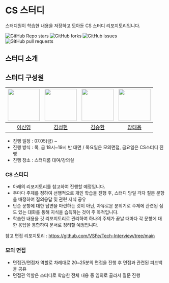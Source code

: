 # CS 스터디
스터디원이 학습한 내용을 저장하고 모아둔 CS 스터디 리포지토리입니다.

![GitHub Repo stars](https://img.shields.io/github/stars/Hello-LSY/cs_study?style=social)
![GitHub forks](https://img.shields.io/github/forks/Hello-LSY/cs_study?style=social)
![GitHub issues](https://img.shields.io/github/issues/Hello-LSY/cs_study)
![GitHub pull requests](https://img.shields.io/github/issues-pr/Hello-LSY/cs_study)


## 스터디 소개

## 스터디 구성원

| [<img src="https://github.com/Hello-LSY.png" width="100">](https://github.com/Hello-LSY) | [<img src="https://github.com/username2.png" width="100">](https://github.com/username2) | [<img src="https://github.com/username3.png" width="100">](https://github.com/username3) | [<img src="https://github.com/username4.png" width="100">](https://github.com/username2) |
|:---:|:---:|:---:|:---:|
| [이신영](https://github.com/Hello-LSY) | [김성헌](https://github.com/username2) | [김승환](https://github.com/username3) | [장태용](https://github.com/username2) |


- 진행 일정 : 07.05(금) ~
- 진행 방식 : 목, 금 18시~19시 반 대면 / 목요일은 모의면접, 금요일은 CS스터디 진행
- 진행 장소 : 스터디룸 대여/강의실

### CS 스터디
- 아래의 리포지토리를 참고하여 진행할 예정입니다.
- 주마다 주제를 정하여 선행적으로 개인 학습을 진행 후, 스터디 당일 각자 질문 문항을 배정하여 질의응답 및 관련 지식 공유
- 단순 문항에 대한 답변을 마련하는 것이 아닌, 자유로운 분위기로 주제에 관련된 심도 있는 대화를 통해 지식을 습득하는 것이 주 목적입니다.
- 학습한 내용을 깃 리포지토리로 관리하여 하나의 주제가 끝날 때마다 각 문항에 대한 응답을 통합하여 문서로 정리할 예정입니다.

참고 면접 리포지토리 : https://github.com/VSFe/Tech-Interview/tree/main

### 모의 면접
- 면접관/면접자 역할로 차례대로 20~25분의 면접을 진행 후 면접과 관련된 피드백을 공유
- 면접관 역할은 스터디로 학습한 전체 내용 중 임의로 골라서 질문 진행
